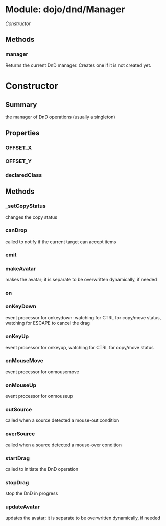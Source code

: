 # Module: dojo/dnd/Manager

*Constructor*

## Methods

### manager
Returns the current DnD manager.  Creates one if it is not created yet.

# Constructor

## Summary

the manager of DnD operations (usually a singleton)
## Properties

### OFFSET_X


### OFFSET_Y


### declaredClass


## Methods

### _setCopyStatus
changes the copy status

### canDrop
called to notify if the current target can accept items

### emit


### makeAvatar
makes the avatar; it is separate to be overwritten dynamically, if needed

### on


### onKeyDown
event processor for onkeydown:
watching for CTRL for copy/move status, watching for ESCAPE to cancel the drag

### onKeyUp
event processor for onkeyup, watching for CTRL for copy/move status

### onMouseMove
event processor for onmousemove

### onMouseUp
event processor for onmouseup

### outSource
called when a source detected a mouse-out condition

### overSource
called when a source detected a mouse-over condition

### startDrag
called to initiate the DnD operation

### stopDrag
stop the DnD in progress

### updateAvatar
updates the avatar; it is separate to be overwritten dynamically, if needed

